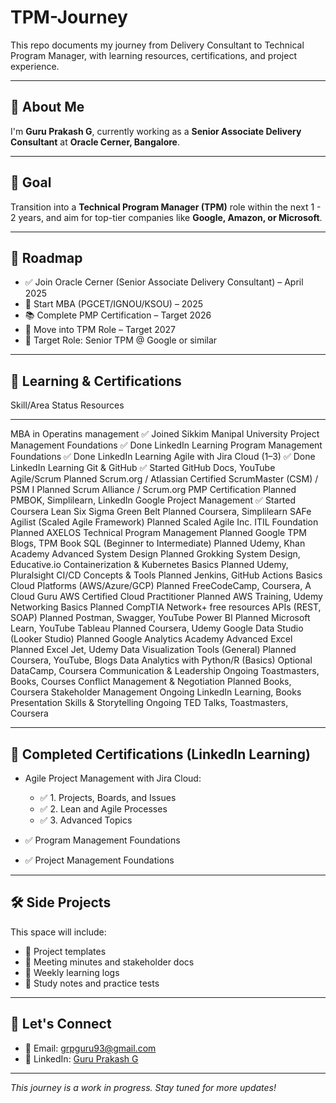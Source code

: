# TPM-Journey

This repo documents my journey from Delivery Consultant to Technical Program Manager, with learning resources, certifications, and project experience.

---

## 👋 About Me

I'm **Guru Prakash G**, currently working as a **Senior Associate Delivery Consultant** at **Oracle Cerner, Bangalore**.

---

## 🎯 Goal

Transition into a **Technical Program Manager (TPM)** role within the next 1 - 2 years, and aim for top-tier companies like **Google, Amazon, or Microsoft**.

---

## 📌 Roadmap

- ✅ Join Oracle Cerner (Senior Associate Delivery Consultant) – April 2025  
- 🚀 Start MBA (PGCET/IGNOU/KSOU) – 2025  
- 📚 Complete PMP Certification – Target 2026  
- 💼 Move into TPM Role – Target 2027  
- 🌟 Target Role: Senior TPM @ Google or similar

---

## 🧠 Learning & Certifications

Skill/Area                                  Status       Resources
-----------------------------------------  -----------  ----------------------------------------
MBA in Operatins management                ✅ Joined      Sikkim Manipal University
Project Management Foundations             ✅ Done        LinkedIn Learning
Program Management Foundations             ✅ Done        LinkedIn Learning
Agile with Jira Cloud (1–3)                ✅ Done        LinkedIn Learning
Git & GitHub                               ✅ Started      GitHub Docs, YouTube
Agile/Scrum                                Planned        Scrum.org / Atlassian
Certified ScrumMaster (CSM) / PSM I        Planned        Scrum Alliance / Scrum.org
PMP Certification                          Planned        PMBOK, Simplilearn, LinkedIn
Google Project Management                  ✅ Started     Coursera
Lean Six Sigma Green Belt                  Planned        Coursera, Simplilearn
SAFe Agilist (Scaled Agile Framework)      Planned        Scaled Agile Inc.
ITIL Foundation                            Planned        AXELOS
Technical Program Management               Planned        Google TPM Blogs, TPM Book
SQL (Beginner to Intermediate)             Planned        Udemy, Khan Academy
Advanced System Design                     Planned        Grokking System Design, Educative.io
Containerization & Kubernetes Basics       Planned        Udemy, Pluralsight
CI/CD Concepts & Tools                     Planned        Jenkins, GitHub Actions Basics
Cloud Platforms (AWS/Azure/GCP)            Planned        FreeCodeCamp, Coursera, A Cloud Guru
AWS Certified Cloud Practitioner           Planned        AWS Training, Udemy
Networking Basics                          Planned        CompTIA Network+ free resources
APIs (REST, SOAP)                          Planned        Postman, Swagger, YouTube
Power BI                                   Planned        Microsoft Learn, YouTube
Tableau                                    Planned        Coursera, Udemy
Google Data Studio (Looker Studio)         Planned        Google Analytics Academy
Advanced Excel                             Planned        Excel Jet, Udemy
Data Visualization Tools (General)         Planned        Coursera, YouTube, Blogs
Data Analytics with Python/R (Basics)      Optional       DataCamp, Coursera
Communication & Leadership                 Ongoing        Toastmasters, Books, Courses
Conflict Management & Negotiation          Planned        Books, Coursera
Stakeholder Management                     Ongoing        LinkedIn Learning, Books
Presentation Skills & Storytelling         Ongoing        TED Talks, Toastmasters, Coursera

---

## 📄 Completed Certifications (LinkedIn Learning)

- Agile Project Management with Jira Cloud:  
  - ✅ 1. Projects, Boards, and Issues  
  - ✅ 2. Lean and Agile Processes  
  - ✅ 3. Advanced Topics  

- ✅ Program Management Foundations  
- ✅ Project Management Foundations  

---

## 🛠️ Side Projects

This space will include:
- 📂 Project templates  
- 📄 Meeting minutes and stakeholder docs  
- 🧾 Weekly learning logs  
- 🧠 Study notes and practice tests  

---

## 🤝 Let's Connect

- 📧 Email: [grpguru93@gmail.com](mailto:grpguru93@gmail.com)  
- 🔗 LinkedIn: [Guru Prakash G](https://www.linkedin.com/in/guru-prakash-g-aab00518a)  

---

_This journey is a work in progress. Stay tuned for more updates!_
